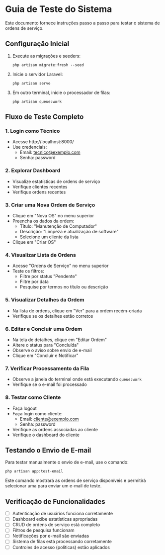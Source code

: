 # Guia de Teste do Sistema

Este documento fornece instruções passo a passo para testar o sistema de ordens de serviço.

## Configuração Inicial

1. Execute as migrações e seeders:
   ```
   php artisan migrate:fresh --seed
   ```

2. Inicie o servidor Laravel:
   ```
   php artisan serve
   ```

3. Em outro terminal, inicie o processador de filas:
   ```
   php artisan queue:work
   ```

## Fluxo de Teste Completo

### 1. Login como Técnico

- Acesse http://localhost:8000/
- Use credenciais: 
  - Email: tecnico@exemplo.com
  - Senha: password

### 2. Explorar Dashboard

- Visualize estatísticas de ordens de serviço
- Verifique clientes recentes
- Verifique ordens recentes

### 3. Criar uma Nova Ordem de Serviço

- Clique em "Nova OS" no menu superior
- Preencha os dados da ordem:
  - Título: "Manutenção de Computador"
  - Descrição: "Limpeza e atualização de software"
  - Selecione um cliente da lista
- Clique em "Criar OS"

### 4. Visualizar Lista de Ordens

- Acesse "Ordens de Serviço" no menu superior
- Teste os filtros:
  - Filtre por status "Pendente"
  - Filtre por data
  - Pesquise por termos no título ou descrição

### 5. Visualizar Detalhes da Ordem

- Na lista de ordens, clique em "Ver" para a ordem recém-criada
- Verifique se os detalhes estão corretos

### 6. Editar e Concluir uma Ordem

- Na tela de detalhes, clique em "Editar Ordem"
- Altere o status para "Concluída"
- Observe o aviso sobre envio de e-mail
- Clique em "Concluir e Notificar"

### 7. Verificar Processamento da Fila

- Observe a janela do terminal onde está executando `queue:work`
- Verifique se o e-mail foi processado

### 8. Testar como Cliente

- Faça logout
- Faça login como cliente:
  - Email: cliente@exemplo.com
  - Senha: password
- Verifique as ordens associadas ao cliente
- Verifique o dashboard do cliente

## Testando o Envio de E-mail

Para testar manualmente o envio de e-mail, use o comando:

```
php artisan app:test-email
```

Este comando mostrará as ordens de serviço disponíveis e permitirá selecionar uma para enviar um e-mail de teste.

## Verificação de Funcionalidades

- [ ] Autenticação de usuários funciona corretamente
- [ ] Dashboard exibe estatísticas apropriadas
- [ ] CRUD de ordens de serviço está completo
- [ ] Filtros de pesquisa funcionam
- [ ] Notificações por e-mail são enviadas
- [ ] Sistema de filas está processando corretamente
- [ ] Controles de acesso (políticas) estão aplicados
